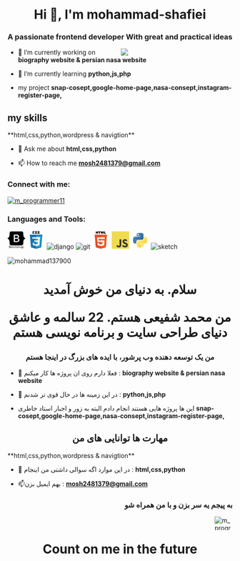 <h1 align="center">Hi 👋, I'm mohammad-shafiei</h1>
<h3 align="center">A passionate frontend developer With great and practical ideas</h3>


<img src="https://images.cointelegraph.com/images/1434_aHR0cHM6Ly9zMy5jb2ludGVsZWdyYXBoLmNvbS91cGxvYWRzLzIwMjMtMDIvMDFkYzMxMmQtMTUwZC00ZmU4LTk1YmItNmEwOTI5NGY0YWUwLmpwZw==.jpg" width="250px" align="right" >

- 🔭 I’m currently working on **biography website & persian nasa website**

- 🌱 I’m currently learning **python,js,php**

- my project **snap-cosept,google-home-page,nasa-consept,instagram-register-page,**

<h2> my skills </h2>   **html,css,python,wordpress & navigtion**

- 💬 Ask me about **html,css,python**

- 📫 How to reach me **mosh2481379@gmail.com**

<h3 align="left">Connect with me:</h3>
<p align="left">
<a href="https://instagram.com/m_programmer11" target="blank"><img align="center" src="https://raw.githubusercontent.com/rahuldkjain/github-profile-readme-generator/master/src/images/icons/Social/instagram.svg" alt="m_programmer11" height="30" width="40" /></a>
</p>

<h3 align="left">Languages and Tools:</h3>
<p align="left"> <a rel="noreferrer"> <img src="https://raw.githubusercontent.com/devicons/devicon/master/icons/bootstrap/bootstrap-plain-wordmark.svg" alt="bootstrap" width="40" height="40"/> </a> <a  target="_blank" rel="noreferrer"> <img src="https://raw.githubusercontent.com/devicons/devicon/master/icons/css3/css3-original-wordmark.svg" alt="css3" width="40" height="40"/> </a> <a _blank" rel="noreferrer"> <img src="https://cdn.worldvectorlogo.com/logos/django.svg" alt="django" width="40" height="40"/> </a> <a> <img src="https://www.vectorlogo.zone/logos/git-scm/git-scm-icon.svg" alt="git" width="40" height="40"/> </a> <a  target="_blank" rel="noreferrer"> <img src="https://raw.githubusercontent.com/devicons/devicon/master/icons/html5/html5-original-wordmark.svg" alt="html5" width="40" height="40"/> </a> <a  target="_blank" rel="noreferrer"> <img src="https://raw.githubusercontent.com/devicons/devicon/master/icons/javascript/javascript-original.svg" alt="javascript" width="40" height="40"/> </a> <a  target="_blank" rel="noreferrer"> <img src="https://raw.githubusercontent.com/devicons/devicon/master/icons/python/python-original.svg" alt="python" width="40" height="40"/> </a> <a  target="_blank" rel="noreferrer"> <img src="https://www.vectorlogo.zone/logos/sketchapp/sketchapp-icon.svg" alt="sketch" width="40" height="40"/> </a> </p>

<p><img align="center" src="https://github-readme-stats.vercel.app/api/top-langs?username=mohammad137900&show_icons=true&locale=en&layout=compact" alt="mohammad137900" /></p>



<h1 align="center"> سلام.
  به دنیای من خوش آمدید

  
  من محمد شفیعی هستم. 22 سالمه 
و عاشق دنیای طراحی سایت و برنامه نویسی هستم</h1>
<h3 align="center">من یک توسعه دهنده وب  پرشور، با ایده های بزرگ در اینجا هستم</h3>

- 🔭 فعلا دارم روی ان پروژه ها کار میکنم :  **biography website & persian nasa website**

- 🌱 در این زمینه ها در حال قوی تر شدنم : **python,js,php**

- این ها پروژه هایی هستند انجام دادم البته به زور و اجبار  استاد خاطری **snap-cosept,google-home-page,nasa-consept,instagram-register-page,**

<h2 align="center"> مهارت ها توانایی های من </h2>   **html,css,python,wordpress & navigtion**

- 💬 در این موارد اگه سوالی داشتی من اینجام : **html,css,python**

- 📫بهم ایمیل بزن : **mosh2481379@gmail.com**

 
  

<h3 align="right"> به پیجم یه سر بزن و با من همراه شو</h3>
<p align="right">

<a href="https://instagram.com/m_programmer11" target="blank" aign="right"><img align="right" src="https://raw.githubusercontent.com/rahuldkjain/github-profile-readme-generator/master/src/images/icons/Social/instagram.svg" alt="m_programmer11" height="30" width="40"  /></a>
</p>
<br>



<h1   align="center">Count on me in the future</h1>


